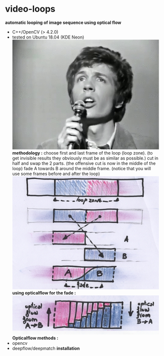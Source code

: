 # video-loops
**automatic looping of image sequence using optical flow**
 - C++/OpenCV (> 4.2.0)
 - tested on Ubuntu 18.04 (KDE Neon)
![method](./readme_files/ScottWalker.gif)
**methodology :**
choose first and last frame of the loop (loop zone).
(to get invisible results they obviously must be as similar as possible.)
cut in half and swap the 2 parts.
(the offensive cut is now in the middle of the loop)
fade A towards B around the middle frame.
(notice that you will use some frames before and after the loop)
![method](./readme_files/loops_method1s.jpg)
**using opticalflow for the fade :** 
![method](./readme_files/loops_method2s.jpg)
**Opticalflow methods :**
 - opencv
 - deepflow/deepmatch
**installation**

